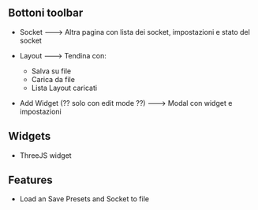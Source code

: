 ## Bottoni toolbar

- Socket ---> Altra pagina con lista dei socket, impostazioni e stato del socket
- Layout ---> Tendina con:
    - Salva su file
    - Carica da file
    - Lista Layout caricati

- Add Widget (?? solo con edit mode ??) ---> Modal con widget e impostazioni 

## Widgets

- ThreeJS widget

## Features

- Load an Save Presets and Socket to file